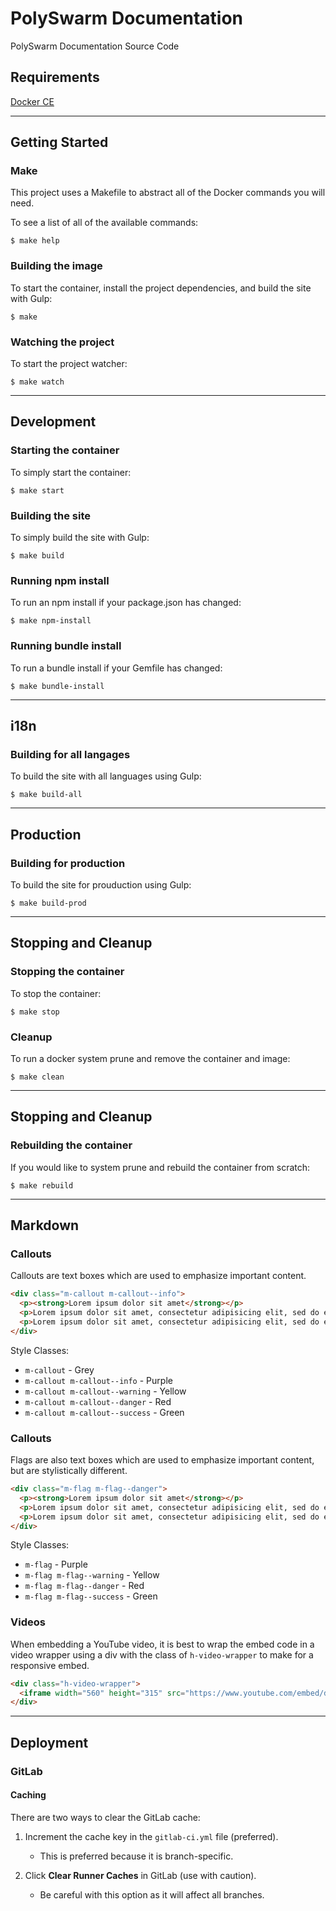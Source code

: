 # PolySwarm Documentation

PolySwarm Documentation Source Code

## Requirements

[Docker CE](https://www.docker.com/community-edition)

---

## Getting Started

### Make

This project uses a Makefile to abstract all of the Docker commands you will need.

To see a list of all of the available commands:

    $ make help

### Building the image

To start the container, install the project dependencies, and build the site with Gulp:

    $ make

### Watching the project

To start the project watcher:

    $ make watch

---

## Development

### Starting the container

To simply start the container:

    $ make start

### Building the site

To simply build the site with Gulp:

    $ make build

### Running npm install

To run an npm install if your package.json has changed:

    $ make npm-install

### Running bundle install

To run a bundle install if your Gemfile has changed:

    $ make bundle-install

---

## i18n

### Building for all langages

To build the site with all languages using Gulp:

    $ make build-all

---

## Production

### Building for production

To build the site for prouduction using Gulp:

    $ make build-prod

---

## Stopping and Cleanup

### Stopping the container

To stop the container:

    $ make stop

### Cleanup

To run a docker system prune and remove the container and image:

    $ make clean

---

## Stopping and Cleanup

### Rebuilding the container

If you would like to system prune and rebuild the container from scratch:

    $ make rebuild

---

## Markdown

### Callouts

Callouts are text boxes which are used to emphasize important content.

```html
<div class="m-callout m-callout--info">
  <p><strong>Lorem ipsum dolor sit amet</strong></p>
  <p>Lorem ipsum dolor sit amet, consectetur adipisicing elit, sed do eiusmod tempor incididunt ut labore et dolore magna aliqua.</p>
  <p>Lorem ipsum dolor sit amet, consectetur adipisicing elit, sed do eiusmod tempor incididunt ut labore et dolore magna aliqua.</p>
</div>
```

Style Classes:
* `m-callout` - Grey
* `m-callout m-callout--info` - Purple
* `m-callout m-callout--warning` - Yellow
* `m-callout m-callout--danger` - Red
* `m-callout m-callout--success` - Green

### Callouts

Flags are also text boxes which are used to emphasize important content, but are stylistically different.

```html
<div class="m-flag m-flag--danger">
  <p><strong>Lorem ipsum dolor sit amet</strong></p>
  <p>Lorem ipsum dolor sit amet, consectetur adipisicing elit, sed do eiusmod tempor incididunt ut labore et dolore magna aliqua.</p>
  <p>Lorem ipsum dolor sit amet, consectetur adipisicing elit, sed do eiusmod tempor incididunt ut labore et dolore magna aliqua.</p>
</div>
```

Style Classes:
* `m-flag` - Purple
* `m-flag m-flag--warning` - Yellow
* `m-flag m-flag--danger` - Red
* `m-flag m-flag--success` - Green

### Videos

When embedding a YouTube video, it is best to wrap the embed code in a video wrapper using a div with the class of `h-video-wrapper` to make for a responsive embed.

```html
<div class="h-video-wrapper">
  <iframe width="560" height="315" src="https://www.youtube.com/embed/dQw4w9WgXcQ?showinfo=0&rel=0" frameborder="0" allow="autoplay; encrypted-media" allowfullscreen></iframe>
</div>
```

---

## Deployment

### GitLab

#### Caching

There are two ways to clear the GitLab cache:

1. Increment the cache key in the `gitlab-ci.yml` file (preferred).
    * This is preferred because it is branch-specific.

2. Click **Clear Runner Caches** in GitLab (use with caution).
    * Be careful with this option as it will affect all branches.
